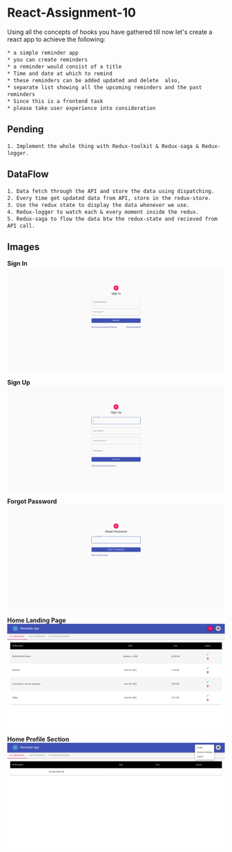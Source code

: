 # React-Assignment-10
Using all the concepts of hooks you have gathered till now let's create a react app to achieve the following: 
```
* a simple reminder app  
* you can create reminders  
* a reminder would consist of a title  
* Time and date at which to remind   
* these reminders can be added updated and delete  also, 
* separate list showing all the upcoming reminders and the past reminders  
* Since this is a frontend task  
* please take user experience into consideration 
```

## Pending
```
1. Implement the whole thing with Redux-toolkit & Redux-saga & Redux-logger.
```

## DataFlow
```
1. Data fetch through the API and store the data using dispatching.
2. Every time get updated data from API, store in the redux-store.
3. Use the redux state to display the data whenever we use.
4. Redux-logger to watch each & every moment inside the redux.
5. Redux-saga to flow the data btw the redux-state and recieved from API call.
```

## Images

**Sign In**
![image](./src/assets/login.png)

**Sign Up**
![image](./src/assets/register.png)

**Forgot Password**
![image](./src/assets/forgot-password.png)

**Home Landing Page**
![image](./src/assets/home-1.png)

**Home Profile Section**
![image](./src/assets/home-2.png)
